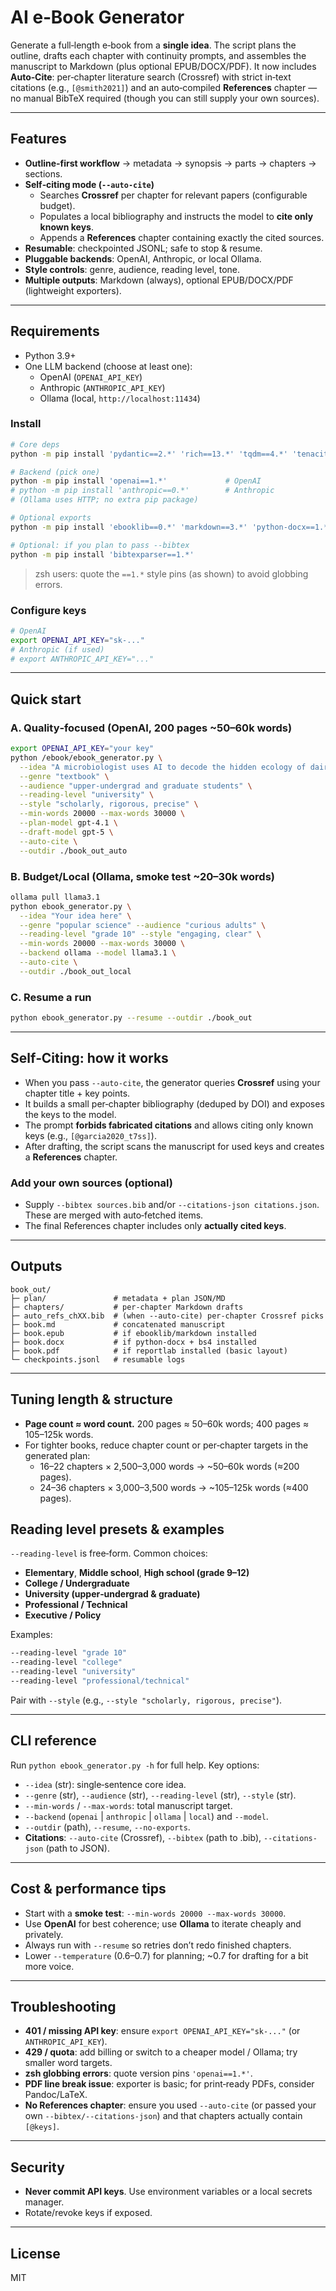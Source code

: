 # AI e‑Book Generator

Generate a full‑length e‑book from a **single idea**. The script plans the outline, drafts each chapter with continuity prompts, and assembles the manuscript to Markdown (plus optional EPUB/DOCX/PDF). It now includes **Auto‑Cite**: per‑chapter literature search (Crossref) with strict in‑text citations (e.g., `[@smith2021]`) and an auto‑compiled **References** chapter — no manual BibTeX required (though you can still supply your own sources).

---

## Features
- **Outline‑first workflow** → metadata → synopsis → parts → chapters → sections.
- **Self‑citing mode (`--auto-cite`)**
  - Searches **Crossref** per chapter for relevant papers (configurable budget).
  - Populates a local bibliography and instructs the model to **cite only known keys**.
  - Appends a **References** chapter containing exactly the cited sources.
- **Resumable**: checkpointed JSONL; safe to stop & resume.
- **Pluggable backends**: OpenAI, Anthropic, or local Ollama.
- **Style controls**: genre, audience, reading level, tone.
- **Multiple outputs**: Markdown (always), optional EPUB/DOCX/PDF (lightweight exporters).

---

## Requirements
- Python 3.9+
- One LLM backend (choose at least one):
  - OpenAI (`OPENAI_API_KEY`)
  - Anthropic (`ANTHROPIC_API_KEY`)
  - Ollama (local, `http://localhost:11434`)

### Install
```bash
# Core deps
python -m pip install 'pydantic==2.*' 'rich==13.*' 'tqdm==4.*' 'tenacity==8.*' 'python-dateutil==2.*' 'requests==2.*'

# Backend (pick one)
python -m pip install 'openai==1.*'             # OpenAI
# python -m pip install 'anthropic==0.*'        # Anthropic
# (Ollama uses HTTP; no extra pip package)

# Optional exports
python -m pip install 'ebooklib==0.*' 'markdown==3.*' 'python-docx==1.*' 'reportlab==4.*' 'beautifulsoup4==4.*'

# Optional: if you plan to pass --bibtex
python -m pip install 'bibtexparser==1.*'
```
> zsh users: quote the `==1.*` style pins (as shown) to avoid globbing errors.

### Configure keys
```bash
# OpenAI
export OPENAI_API_KEY="sk-..."
# Anthropic (if used)
# export ANTHROPIC_API_KEY="..."
```

---

## Quick start
### A. Quality‑focused (OpenAI, 200 pages ~50–60k words)
```bash
export OPENAI_API_KEY="your key"
python /ebook/ebook_generator.py \
  --idea "A microbiologist uses AI to decode the hidden ecology of dairy farm microbes" \
  --genre "textbook" \
  --audience "upper-undergrad and graduate students" \
  --reading-level "university" \
  --style "scholarly, rigorous, precise" \
  --min-words 20000 --max-words 30000 \
  --plan-model gpt-4.1 \
  --draft-model gpt-5 \
  --auto-cite \
  --outdir ./book_out_auto
```

### B. Budget/Local (Ollama, smoke test ~20–30k words)
```bash
ollama pull llama3.1
python ebook_generator.py \
  --idea "Your idea here" \
  --genre "popular science" --audience "curious adults" \
  --reading-level "grade 10" --style "engaging, clear" \
  --min-words 20000 --max-words 30000 \
  --backend ollama --model llama3.1 \
  --auto-cite \
  --outdir ./book_out_local
```

### C. Resume a run
```bash
python ebook_generator.py --resume --outdir ./book_out
```

---

## Self‑Citing: how it works
- When you pass `--auto-cite`, the generator queries **Crossref** using your chapter title + key points.
- It builds a small per‑chapter bibliography (deduped by DOI) and exposes the keys to the model.
- The prompt **forbids fabricated citations** and allows citing only known keys (e.g., `[@garcia2020_t7ss]`).
- After drafting, the script scans the manuscript for used keys and creates a **References** chapter.

### Add your own sources (optional)
- Supply `--bibtex sources.bib` and/or `--citations-json citations.json`. These are merged with auto‑fetched items.
- The final References chapter includes only **actually cited keys**.

---

## Outputs
```
book_out/
├─ plan/               # metadata + plan JSON/MD
├─ chapters/           # per‑chapter Markdown drafts
├─ auto_refs_chXX.bib  # (when --auto-cite) per-chapter Crossref picks
├─ book.md             # concatenated manuscript
├─ book.epub           # if ebooklib/markdown installed
├─ book.docx           # if python-docx + bs4 installed
├─ book.pdf            # if reportlab installed (basic layout)
└─ checkpoints.jsonl   # resumable logs
```

---

## Tuning length & structure
- **Page count ≈ word count.** 200 pages ≈ 50–60k words; 400 pages ≈ 105–125k words.
- For tighter books, reduce chapter count or per‑chapter targets in the generated plan:
  - 16–22 chapters × 2,500–3,000 words → ~50–60k words (≈200 pages).
  - 24–36 chapters × 3,000–3,500 words → ~105–125k words (≈400 pages).

## Reading level presets & examples
`--reading-level` is free‑form. Common choices:
- **Elementary**, **Middle school**, **High school (grade 9–12)**
- **College / Undergraduate**
- **University (upper‑undergrad & graduate)**
- **Professional / Technical**
- **Executive / Policy**

Examples:
```bash
--reading-level "grade 10"
--reading-level "college"
--reading-level "university"
--reading-level "professional/technical"
```
Pair with `--style` (e.g., `--style "scholarly, rigorous, precise"`).

---

## CLI reference
Run `python ebook_generator.py -h` for full help. Key options:
- `--idea` (str): single‑sentence core idea.
- `--genre` (str), `--audience` (str), `--reading-level` (str), `--style` (str).
- `--min-words` / `--max-words`: total manuscript target.
- `--backend` (`openai` | `anthropic` | `ollama` | `local`) and `--model`.
- `--outdir` (path), `--resume`, `--no-exports`.
- **Citations**: `--auto-cite` (Crossref), `--bibtex` (path to .bib), `--citations-json` (path to JSON).

---

## Cost & performance tips
- Start with a **smoke test**: `--min-words 20000 --max-words 30000`.
- Use **OpenAI** for best coherence; use **Ollama** to iterate cheaply and privately.
- Always run with `--resume` so retries don’t redo finished chapters.
- Lower `--temperature` (0.6–0.7) for planning; ~0.7 for drafting for a bit more voice.

---

## Troubleshooting
- **401 / missing API key**: ensure `export OPENAI_API_KEY="sk-..."` (or `ANTHROPIC_API_KEY`).
- **429 / quota**: add billing or switch to a cheaper model / Ollama; try smaller word targets.
- **zsh globbing errors**: quote version pins `'openai==1.*'`.
- **PDF line break issue**: exporter is basic; for print‑ready PDFs, consider Pandoc/LaTeX.
- **No References chapter**: ensure you used `--auto-cite` (or passed your own `--bibtex/--citations-json`) and that chapters actually contain `[@keys]`.

---

## Security
- **Never commit API keys**. Use environment variables or a local secrets manager.
- Rotate/revoke keys if exposed.

---

## License
MIT
